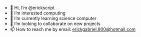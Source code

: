 - 👋 Hi, I’m @erickscript
- 👀 I’m interested computing
- 🌱 I’m currently learning science computer
- 💞️ I’m looking to collaborate on new projects
- 📫 How to reach me by email: erickgabriel.900@hotmail.com

<!---
erickscript/erickscript is a ✨ special ✨ repository because its `README.md` (this file) appears on your GitHub profile.
You can click the Preview link to take a look at your changes.
--->
